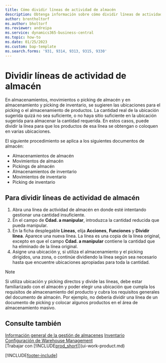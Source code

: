 ```yaml
---
title: Cómo dividir líneas de actividad de almacén
description: Obtenga información sobre cómo dividir líneas de actividad del almacén si la capacidad disponible en una ubicación sugerida no es suficiente.
author: brentholtorf
ms.author: bholtorf
ms.reviewer: andreipa
ms.service: dynamics365-business-central
ms.topic: how-to
ms.date: 01/25/2023
ms.custom: bap-template
ms.search.forms: '931, 9314, 9313, 9315, 9330'
---
```

# <a name="split-warehouse-activity-lines"></a><a name="split-warehouse-activity-lines"></a><a name="split-warehouse-activity-lines"></a>Dividir líneas de actividad de almacén

En almacenamientos, movimientos o picking de almacén y en almacenamiento y picking de inventario, se sugieren las ubicaciones para el picking o el almacenamiento de productos. La cantidad real de la ubicación sugerida quizá no sea suficiente, o no haya sitio suficiente en la ubicación sugerida para almacenar la cantidad requerida. En estos casos, puede dividir la línea para que los productos de esa línea se obtengan o coloquen en varias ubicaciones.  

El siguiente procedimiento se aplica a los siguientes documentos de almacén:

* Almacenamientos de almacén
* Movimientos de almacén
* Pickings de almacén
* Almacenamientos de inventario
* Movimientos de inventario
* Picking de inventario  

## <a name="to-split-warehouse-activity-lines"></a><a name="to-split-warehouse-activity-lines"></a><a name="to-split-warehouse-activity-lines"></a>Para dividir líneas de actividad de almacén

1. Abra una línea de actividad de almacén en donde esté intentando gestionar una cantidad insuficiente.  
2. En el campo de **Cdad. a manipular**, introduzca la cantidad reducida que pueda manipular.  
3. En la ficha desplegable **Líneas**, elija **Acciones**, **Funciones** y **Dividir línea**. Aparece una nueva línea. La línea es una copia de la línea original, excepto en que el campo **Cdad. a manipular** contiene la cantidad que ha eliminado de la línea original.  
4. Asigne una ubicación y, si utiliza el almacenamiento y el picking dirigidos, una zona, o continúe dividiendo la línea según sea necesario hasta que encuentre ubicaciones apropiadas para toda la cantidad.  

> [!NOTE]  
> Si utiliza ubicación y picking directos y divide las líneas, debe estar familiarizado con el almacén y poder elegir una ubicación que cumpla los requisitos de almacenamiento del producto y cubra los requisitos generales del documento de almacén. Por ejemplo, no debería dividir una línea de un documento de picking y colocar algunos productos en el área de almacenamiento masivo.  

## <a name="see-also"></a><a name="see-also"></a><a name="see-also"></a>Consulte también

[Información general de la gestión de almacenes](design-details-warehouse-management.md)
[Inventario](inventory-manage-inventory.md)  
[Configuración de Warehouse Management](warehouse-setup-warehouse.md)  
[Trabajar con [!INCLUDE[prod_short](includes/prod_short.md)]](ui-work-product.md)


[!INCLUDE[footer-include](includes/footer-banner.md)]
